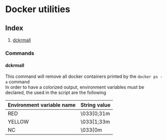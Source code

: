 # Docker utilities  

## Index  
1. [dckrmall](#dckrmall)

### Commands  

#### dckrmall  
This command will remove all docker containers printed by the ```docker ps -a``` command  
In order to have a colorized output, environment variables must be declared, the used in the script are the following  

|Environment variable name   |String value   |
|---|---|
|RED   |  \033[0;31m |
|YELLOW   |\033[1;33m   |
|NC   |\033[0m   |